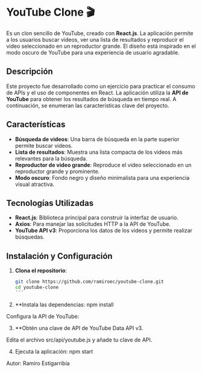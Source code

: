# YouTube Clone 🎬

Es un clon sencillo de YouTube, creado con **React.js**. La aplicación permite a los usuarios buscar videos, ver una lista de resultados y reproducir el video seleccionado en un reproductor grande. El diseño está inspirado en el modo oscuro de YouTube para una experiencia de usuario agradable.

## Descripción

Este proyecto fue desarrollado como un ejercicio para practicar el consumo de APIs y el uso de componentes en React. La aplicación utiliza la **API de YouTube** para obtener los resultados de búsqueda en tiempo real. A continuación, se enumeran las características clave del proyecto.

## Características

- **Búsqueda de videos**: Una barra de búsqueda en la parte superior permite buscar videos.
- **Lista de resultados**: Muestra una lista compacta de los videos más relevantes para la búsqueda.
- **Reproductor de video grande**: Reproduce el video seleccionado en un reproductor grande y prominente.
- **Modo oscuro**: Fondo negro y diseño minimalista para una experiencia visual atractiva.

## Tecnologías Utilizadas

- **React.js**: Biblioteca principal para construir la interfaz de usuario.
- **Axios**: Para manejar las solicitudes HTTP a la API de YouTube.
- **YouTube API v3**: Proporciona los datos de los videos y permite realizar búsquedas.

## Instalación y Configuración

1. **Clona el repositorio**:

   ```bash
   git clone https://github.com/ramiroec/youtube-clone.git
   cd youtube-clone
   ´´´


2. **Instala las dependencias:
npm install

Configura la API de YouTube:

3. **Obtén una clave de API de YouTube Data API v3.

Edita el archivo src/api/youtube.js y añade tu clave de API.

4. Ejecuta la aplicación: npm start

Autor:
Ramiro Estigarribia